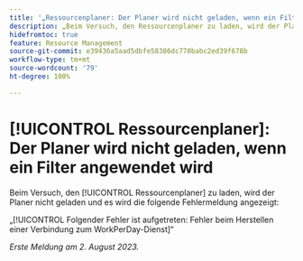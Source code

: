 ```yaml
---
title: '„Ressourcenplaner: Der Planer wird nicht geladen, wenn ein Filter angewendet wird“'
description: „Beim Versuch, den Ressourcenplaner zu laden, wird der Planer nicht geladen und es wird eine Fehlermeldung angezeigt.“
hidefromtoc: true
feature: Resource Management
source-git-commit: e39436a5aad5dbfe58386dc770babc2ed39f678b
workflow-type: tm+mt
source-wordcount: '79'
ht-degree: 100%

---
```



# [!UICONTROL Ressourcenplaner]: Der Planer wird nicht geladen, wenn ein Filter angewendet wird

Beim Versuch, den [!UICONTROL Ressourcenplaner] zu laden, wird der Planer nicht geladen und es wird die folgende Fehlermeldung angezeigt:

„[!UICONTROL Folgender Fehler ist aufgetreten: Fehler beim Herstellen einer Verbindung zum WorkPerDay-Dienst]“

_Erste Meldung am 2. August 2023._

